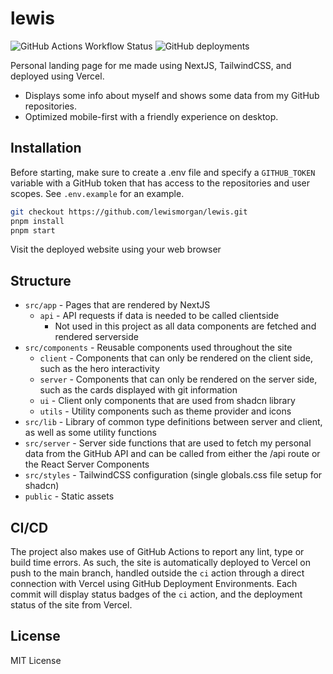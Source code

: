 # lewis

![GitHub Actions Workflow Status](https://img.shields.io/github/actions/workflow/status/lewismorgan/lewis/ci.yml)
![GitHub deployments](https://img.shields.io/github/deployments/lewismorgan/lewis/Production?logo=vercel&label=Vercel&link=https%3A%2F%2Flewismorgan.dev)

Personal landing page for me made using NextJS, TailwindCSS, and deployed using Vercel.

* Displays some info about myself and shows some data from my GitHub repositories.
* Optimized mobile-first with a friendly experience on desktop.

## Installation

Before starting, make sure to create a .env file and specify a `GITHUB_TOKEN` variable with a GitHub token that has access to the repositories and user scopes. See `.env.example` for an example.

```bash
git checkout https://github.com/lewismorgan/lewis.git
pnpm install
pnpm start
```

Visit the deployed website using your web browser

## Structure

* `src/app` - Pages that are rendered by NextJS
  * `api` - API requests if data is needed to be called clientside
    * Not used in this project as all data components are fetched and rendered serverside
* `src/components` - Reusable components used throughout the site
  * `client` - Components that can only be rendered on the client side, such as the hero interactivity
  * `server` - Components that can only be rendered on the server side, such as the cards displayed with git information
  * `ui` - Client only components that are used from shadcn library
  * `utils` - Utility components such as theme provider and icons
* `src/lib` - Library of common type definitions between server and client, as well as some utility functions
* `src/server` - Server side functions that are used to fetch my personal data from the GitHub API and can be called from either the /api route or the React Server Components
* `src/styles` - TailwindCSS configuration (single globals.css file setup for shadcn)
* `public` - Static assets

## CI/CD

The project also makes use of GitHub Actions to report any lint, type or build time errors. As such, the site is automatically deployed to Vercel on push to the main branch, handled outside the `ci` action through a direct connection with Vercel using GitHub Deployment Environments. Each commit will display status badges of the `ci` action, and the deployment status of the site from Vercel.

## License

MIT License
